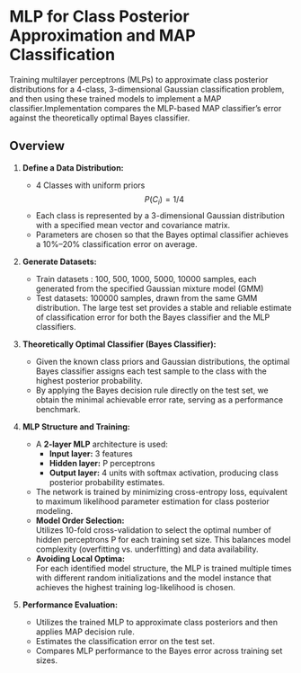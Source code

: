 # MLP for Class Posterior Approximation and MAP Classification
Training multilayer perceptrons (MLPs) to approximate class posterior distributions for a 4-class, 3-dimensional Gaussian classification problem, and then using these trained models to implement a MAP classifier.Implementation compares the MLP-based MAP classifier’s error against the theoretically optimal Bayes classifier.

## Overview

1. **Define a Data Distribution:**
   - 4 Classes with uniform priors $$P(C_i) = 1/4$$
   - Each class is represented by a 3-dimensional Gaussian distribution with a specified mean vector and covariance matrix.
   - Parameters are chosen so that the Bayes optimal classifier achieves a 10%–20% classification error on average.

2. **Generate Datasets:**
   - Train datasets : 100, 500, 1000, 5000, 10000 samples, each generated from the specified Gaussian mixture model (GMM)
   - Test datasets: 100000 samples, drawn from the same GMM distribution. The large test set provides a stable and reliable estimate of classification error for both the Bayes classifier and the MLP classifiers.

3. **Theoretically Optimal Classifier (Bayes Classifier):**
   - Given the known class priors and Gaussian distributions, the optimal Bayes classifier assigns each test sample to the class with the highest posterior probability.
   - By applying the Bayes decision rule directly on the test set, we obtain the minimal achievable error rate, serving as a performance benchmark.

4. **MLP Structure and Training:**
   - A **2-layer MLP** architecture is used:
     - **Input layer:** 3 features
     - **Hidden layer:** P perceptrons
     - **Output layer:** 4 units with softmax activation, producing class posterior probability estimates.
   - The network is trained by minimizing cross-entropy loss, equivalent to maximum likelihood parameter estimation for class posterior modeling.
   - **Model Order Selection:**  
     Utilizes 10-fold cross-validation to select the optimal number of hidden perceptrons P for each training set size. This balances model complexity (overfitting vs. underfitting) and data availability.
   - **Avoiding Local Optima:**  
     For each identified model structure, the MLP is trained multiple times with different random initializations and the model instance that achieves the highest training log-likelihood is chosen.
   
5. **Performance Evaluation:**
   - Utilizes the trained MLP to approximate class posteriors and then applies MAP decision rule.
   - Estimates the classification error on the test set.
   - Compares MLP performance to the Bayes error across training set sizes.
